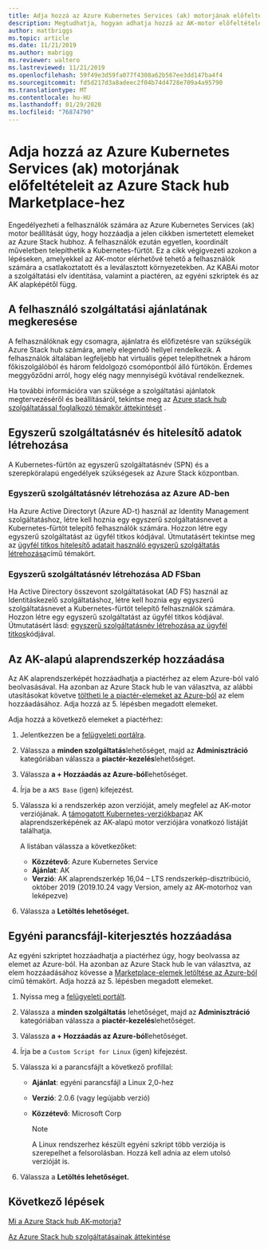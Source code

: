 ```yaml
---
title: Adja hozzá az Azure Kubernetes Services (ak) motorjának előfeltételeit az Azure Stack hub Marketplace-hez
description: Megtudhatja, hogyan adhatja hozzá az AK-motor előfeltételeit az Azure Stack hub Marketplace-hez.
author: mattbriggs
ms.topic: article
ms.date: 11/21/2019
ms.author: mabrigg
ms.reviewer: waltero
ms.lastreviewed: 11/21/2019
ms.openlocfilehash: 59f49e3d59fa077f4308a62b567ee3dd147ba4f4
ms.sourcegitcommit: fd5d217d3a8adeec2f04b74d4728e709a4a95790
ms.translationtype: MT
ms.contentlocale: hu-HU
ms.lasthandoff: 01/29/2020
ms.locfileid: "76874790"
---
```

# <a name="add-the-azure-kubernetes-services-aks-engine-prerequisites-to-the-azure-stack-hub-marketplace"></a>Adja hozzá az Azure Kubernetes Services (ak) motorjának előfeltételeit az Azure Stack hub Marketplace-hez

Engedélyezheti a felhasználók számára az Azure Kubernetes Services (ak) motor beállítását úgy, hogy hozzáadja a jelen cikkben ismertetett elemeket az Azure Stack hubhoz. A felhasználók ezután egyetlen, koordinált műveletben telepíthetik a Kubernetes-fürtöt. Ez a cikk végigvezeti azokon a lépéseken, amelyekkel az AK-motor elérhetővé tehető a felhasználók számára a csatlakoztatott és a leválasztott környezetekben. Az KABAi motor a szolgáltatási elv identitása, valamint a piactéren, az egyéni szkriptek és az AK alapképétől függ.

## <a name="check-your-users-service-offering"></a>A felhasználó szolgáltatási ajánlatának megkeresése

A felhasználóknak egy csomagra, ajánlatra és előfizetésre van szükségük Azure Stack hub számára, amely elegendő hellyel rendelkezik. A felhasználók általában legfeljebb hat virtuális gépet telepíthetnek a három főkiszolgálóból és három feldolgozó csomópontból álló fürtökön. Érdemes meggyőződni arról, hogy elég nagy mennyiségű kvótával rendelkeznek.

Ha további információra van szüksége a szolgáltatási ajánlatok megtervezéséről és beállításáról, tekintse meg az [Azure stack hub szolgáltatással foglalkozó témakör áttekintését](service-plan-offer-subscription-overview.md) .

## <a name="create-a-service-principal-and-credentials"></a>Egyszerű szolgáltatásnév és hitelesítő adatok létrehozása

A Kubernetes-fürtön az egyszerű szolgáltatásnév (SPN) és a szerepköralapú engedélyek szükségesek az Azure Stack központban.

### <a name="create-an-spn-in-azure-ad"></a>Egyszerű szolgáltatásnév létrehozása az Azure AD-ben

Ha Azure Active Directoryt (Azure AD-t) használ az Identity Management szolgáltatáshoz, létre kell hoznia egy egyszerű szolgáltatásnevet a Kubernetes-fürtöt telepítő felhasználók számára. Hozzon létre egy egyszerű szolgáltatást az ügyfél titkos kódjával. Útmutatásért tekintse meg az [ügyfél titkos hitelesítő adatait használó egyszerű szolgáltatás létrehozása](azure-stack-create-service-principals.md#create-a-service-principal-that-uses-a-client-secret-credential)című témakört.

### <a name="create-an-spn-in-ad-fs"></a>Egyszerű szolgáltatásnév létrehozása AD FSban

Ha Active Directory összevont szolgáltatásokat (AD FS) használ az Identitáskezelő szolgáltatáshoz, létre kell hoznia egy egyszerű szolgáltatásnevet a Kubernetes-fürtöt telepítő felhasználók számára. Hozzon létre egy egyszerű szolgáltatást az ügyfél titkos kódjával. Útmutatásért lásd: [egyszerű szolgáltatásnév létrehozása az ügyfél titkos](azure-stack-create-service-principals.md#create-a-service-principal-that-uses-client-secret-credentials)kódjával.

## <a name="add-the-aks-base-image"></a>Az AK-alapú alaprendszerkép hozzáadása

Az AK alaprendszerképét hozzáadhatja a piactérhez az elem Azure-ból való beolvasásával. Ha azonban az Azure Stack hub le van választva, az alábbi utasításokat követve [töltheti le a piactér-elemeket az Azure-ból](https://docs.microsoft.com/azure-stack/operator/azure-stack-download-azure-marketplace-item?view=azs-1908#disconnected-or-a-partially-connected-scenario) az elem hozzáadásához. Adja hozzá az 5. lépésben megadott elemeket.

Adja hozzá a következő elemeket a piactérhez:

1. Jelentkezzen be a [felügyeleti portálra](https://adminportal.local.azurestack.external).

1. Válassza a **minden szolgáltatás**lehetőséget, majd az **Adminisztráció** kategóriában válassza a **piactér-kezelés**lehetőséget.

1. Válassza **a + Hozzáadás az Azure-ból**lehetőséget.

1. Írja be a `AKS Base` (igen) kifejezést.

1. Válassza ki a rendszerkép azon verzióját, amely megfelel az AK-motor verziójának. A [támogatott Kubernetes-verziókban](https://github.com/Azure/aks-engine/blob/master/docs/topics/azure-stack.md#supported-kubernetes-versions)az AK alaprendszerképének az AK-alapú motor verziójára vonatkozó listáját találhatja. 

    A listában válassza a következőket:
    - **Közzétevő**: Azure Kubernetes Service
    - **Ajánlat**: AK
    - **Verzió**: AK alaprendszerkép 16,04 – LTS rendszerkép-disztribúció, október 2019 (2019.10.24 vagy Version, amely az AK-motorhoz van leképezve)

1. Válassza a **Letöltés lehetőséget.**

## <a name="add-a-custom-script-extension"></a>Egyéni parancsfájl-kiterjesztés hozzáadása

Az egyéni szkriptet hozzáadhatja a piactérhez úgy, hogy beolvassa az elemet az Azure-ból. Ha azonban az Azure Stack hub le van választva, az elem hozzáadásához kövesse a [Marketplace-elemek letöltése az Azure-ból](https://docs.microsoft.com/azure-stack/operator/azure-stack-download-azure-marketplace-item?view=azs-1908#disconnected-or-a-partially-connected-scenario) című témakört.  Adja hozzá az 5. lépésben megadott elemeket.

1. Nyissa meg a [felügyeleti portált](https://adminportal.local.azurestack.external).

1. Válassza a **minden szolgáltatás** lehetőséget, majd az **Adminisztráció** kategóriában válassza a **piactér-kezelés**lehetőséget.

1. Válassza **a + Hozzáadás az Azure-ból**lehetőséget.

1. Írja be a `Custom Script for Linux` (igen) kifejezést.

1. Válassza ki a parancsfájlt a következő profillal:
   - **Ajánlat**: egyéni parancsfájl a Linux 2,0-hez
   - **Verzió**: 2.0.6 (vagy legújabb verzió)
   - **Közzétevő**: Microsoft Corp

     > [!Note]  
     > A Linux rendszerhez készült egyéni szkript több verziója is szerepelhet a felsorolásban. Hozzá kell adnia az elem utolsó verzióját is.

1. Válassza a **Letöltés lehetőséget.**

## <a name="next-steps"></a>Következő lépések

[Mi a Azure Stack hub AK-motorja?](../user/azure-stack-kubernetes-aks-engine-overview.md)

[Az Azure Stack hub szolgáltatásainak áttekintése](service-plan-offer-subscription-overview.md)
